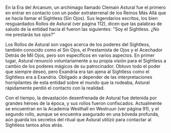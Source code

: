 En la Era del Arcanum, un archimago llamado Clemain Astural fue el primero en entrar en contacto con un poder extraterrenal de los Reinos Más Allá que se hacía llamar el Sightless (Sin Ojos). Sus legendarios escritos, los bien resguardados Rollos de Astural (ver página 112), dicen que las palabras de saludo de la entidad hacia él fueron las siguientes: "Soy el Sightless. ¿No me prestarás tus ojos?"

Los Rollos de Astural son vagos acerca de los poderes del Sightless, también conocido como el Sin Ojos, el Prestamista de Ojos y el Acechador Detrás de Mil Ojos, pero son específicos en varios aspectos. En primer lugar, Astural renunció voluntariamente a su propia visión para el Sightless a cambio de los poderes mágicos de su patrocinador. Obtuvo todo el poder que siempre deseó, pero Exandria era tan ajena al Sightless como el Sightless era a Exandria. Obligado a depender de las interpretaciones horripilantes de esta entidad sobre el mundo que la rodeaba, Astural rápidamente perdió el contacto con la realidad.

Con el tiempo, la devastación desenfrenada de Astural fue detenida por grandes héroes de la época, y sus rollos fueron confiscados. Actualmente se encuentran en la Academia Westhall en Westruun (ver página 91), y el segundo rollo, aunque se encuentra asegurado en una bóveda profunda, aún guarda los secretos del ritual que Astural utilizó para contactar al Sightless tantos años atrás.